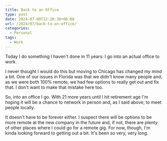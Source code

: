 ```yaml
---
title: Back to an Office
type: post
date: 2024-07-08T12:20:38+00:00
url: /2024/07/back-to-an-office/
categories:
  - Personal
tags:
  - Work
---
```


Today I do something I haven't done in 11 years: I go into an actual office to work.

I never thought I would do this but moving to Chicago has changed my mind a bit. One of our issues in Florida was that we didn't know many people and, as we were both 100% remote, we had few options to really get out and fix that. I don't want to make that mistake here too.

So, into an office I go. With 21 more years until I hit retirement age I'm hoping it will be a chance to network in person and, as I said above, to meet people locally.

It doesn't have to be forever either. I suspect there will be options to be more remote at the new company in the future and, if not, there are plenty of other places where I could go for a remote gig. For now, though, I'm kinda looking forward to getting out a bit. It's been so very, very long.